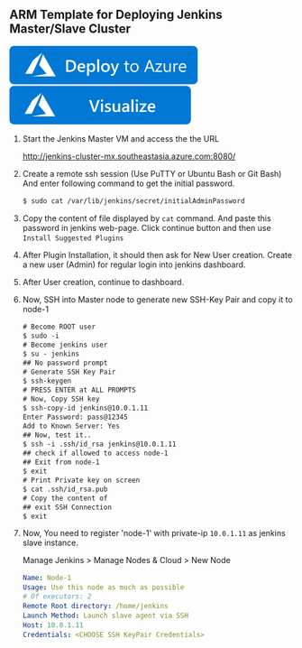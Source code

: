 ## ARM Template for Deploying Jenkins Master/Slave Cluster

[![Deploy To Azure](https://raw.githubusercontent.com/Azure/azure-quickstart-templates/master/1-CONTRIBUTION-GUIDE/images/deploytoazure.svg?sanitize=true)](https://portal.azure.com/#create/Microsoft.Template/uri/https%3A%2F%2Fraw.githubusercontent.com%2Fmahendra-shinde%2Fjenkins-cluster-arm-template%2Fmaster%2Fazuredeploy.json)
[![Visualize](https://raw.githubusercontent.com/Azure/azure-quickstart-templates/master/1-CONTRIBUTION-GUIDE/images/visualizebutton.svg?sanitize=true)](http://armviz.io/#/?load=https://raw.githubusercontent.com/mahendra-shinde/jenkins-cluster-arm-template/master/azuredeploy.json)   


1.  Start the Jenkins Master VM and access the the URL 

    http://jenkins-cluster-mx.southeastasia.azure.com:8080/

2.  Create a remote ssh session (Use PuTTY or Ubuntu Bash or Git Bash)
    And enter following command to get the initial password.

    ```bash
    $ sudo cat /var/lib/jenkins/secret/initialAdminPassword
    ```

3.  Copy the content of file displayed by `cat` command.
    And paste this password in jenkins web-page. Click continue button and then use `Install Suggested Plugins`

4.  After Plugin Installation, it should then ask for New User creation. Create a new user (Admin) for regular login into jenkins dashboard. 

5.  After User creation, continue to dashboard.

6.  Now, SSH into Master node to generate new SSH-Key Pair and copy it to node-1

    ```
    # Become ROOT user
    $ sudo -i
    # Become jenkins user
    $ su - jenkins
    ## No password prompt
    # Generate SSH Key Pair
    $ ssh-keygen 
    # PRESS ENTER at ALL PROMPTS
    # Now, Copy SSH key
    $ ssh-copy-id jenkins@10.0.1.11
    Enter Password: pass@12345
    Add to Known Server: Yes
    ## Now, test it..
    $ ssh -i .ssh/id_rsa jenkins@10.0.1.11
    ## check if allowed to access node-1
    ## Exit from node-1
    $ exit
    # Print Private key on screen
    $ cat .ssh/id_rsa.pub
    # Copy the content of
    ## exit SSH Connection
    $ exit
    ```

7.  Now, You need to register 'node-1' with private-ip `10.0.1.11` as jenkins slave instance.

    Manage Jenkins > Manage Nodes & Cloud > New Node

    ```yaml
    Name: Node-1
    Usage: Use this node as much as possible
    # Of executors: 2
    Remote Root directory: /home/jenkins
    Launch Method: Launch slave agent via SSH
    Host: 10.0.1.11
    Credentials: <CHOOSE SSH KeyPair Credentials>
    ```

